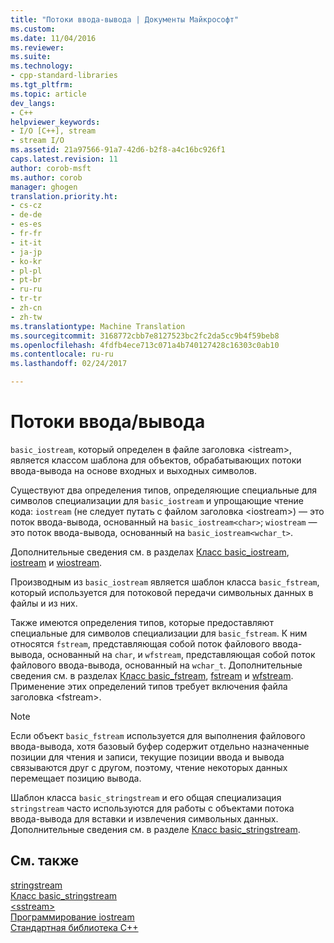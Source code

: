```yaml
---
title: "Потоки ввода-вывода | Документы Майкрософт"
ms.custom: 
ms.date: 11/04/2016
ms.reviewer: 
ms.suite: 
ms.technology:
- cpp-standard-libraries
ms.tgt_pltfrm: 
ms.topic: article
dev_langs:
- C++
helpviewer_keywords:
- I/O [C++], stream
- stream I/O
ms.assetid: 21a97566-91a7-42d6-b2f8-a4c16bc926f1
caps.latest.revision: 11
author: corob-msft
ms.author: corob
manager: ghogen
translation.priority.ht:
- cs-cz
- de-de
- es-es
- fr-fr
- it-it
- ja-jp
- ko-kr
- pl-pl
- pt-br
- ru-ru
- tr-tr
- zh-cn
- zh-tw
ms.translationtype: Machine Translation
ms.sourcegitcommit: 3168772cbb7e8127523bc2fc2da5cc9b4f59beb8
ms.openlocfilehash: 4fdfb4ece713c071a4b740127428c16303c0ab10
ms.contentlocale: ru-ru
ms.lasthandoff: 02/24/2017

---
```

# <a name="inputoutput-streams"></a>Потоки ввода/вывода
`basic_iostream`, который определен в файле заголовка \<istream>, является классом шаблона для объектов, обрабатывающих потоки ввода-вывода на основе входных и выходных символов.  
  
 Существуют два определения типов, определяющие специальные для символов специализации для `basic_iostream` и упрощающие чтение кода: `iostream` (не следует путать с файлом заголовка \<iostream>) — это поток ввода-вывода, основанный на `basic_iostream<char>`; `wiostream` — это поток ввода-вывода, основанный на `basic_iostream<wchar_t>`.  
  
 Дополнительные сведения см. в разделах [Класс basic_iostream](../standard-library/basic-iostream-class.md), [iostream](../standard-library/basic-iostream-class.md) и [wiostream](../standard-library/basic-iostream-class.md).  
  
 Производным из `basic_iostream` является шаблон класса `basic_fstream`, который используется для потоковой передачи символьных данных в файлы и из них.  
  
 Также имеются определения типов, которые предоставляют специальные для символов специализации для `basic_fstream`. К ним относятся `fstream`, представляющая собой поток файлового ввода-вывода, основанный на `char`, и `wfstream`, представляющая собой поток файлового ввода-вывода, основанный на `wchar_t`. Дополнительные сведения см. в разделах [Класс basic_fstream](../standard-library/basic-fstream-class.md), [fstream](../standard-library/basic-fstream-class.md) и [wfstream](../standard-library/basic-fstream-class.md). Применение этих определений типов требует включения файла заголовка \<fstream>.  
  
> [!NOTE]
>  Если объект `basic_fstream` используется для выполнения файлового ввода-вывода, хотя базовый буфер содержит отдельно назначенные позиции для чтения и записи, текущие позиции ввода и вывода связываются друг с другом, поэтому, чтение некоторых данных перемещает позицию вывода.  
  
 Шаблон класса `basic_stringstream` и его общая специализация `stringstream` часто используются для работы с объектами потока ввода-вывода для вставки и извлечения символьных данных. Дополнительные сведения см. в разделе [Класс basic_stringstream](../standard-library/basic-stringstream-class.md).  
  
## <a name="see-also"></a>См. также  
 [stringstream](../standard-library/basic-stringstream-class.md)   
 [Класс basic_stringstream](../standard-library/basic-stringstream-class.md)   
 [\<sstream>](../standard-library/sstream.md)   
 [Программирование iostream](../standard-library/iostream-programming.md)   
 [Стандартная библиотека C++](../standard-library/cpp-standard-library-reference.md)




